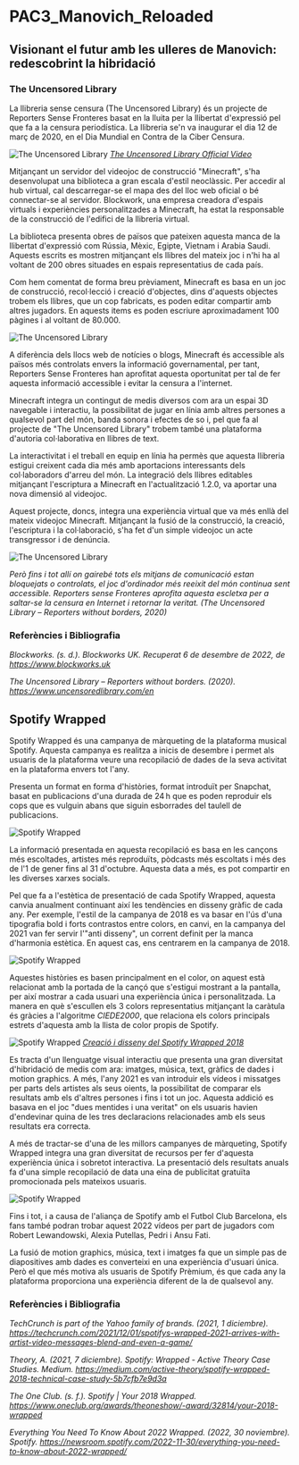 # PAC3_Manovich_Reloaded

## Visionant el futur amb les ulleres de Manovich: redescobrint la hibridació

### The Uncensored Library

La llibreria sense censura (The Uncensored Library) és un projecte de Reporters Sense Fronteres basat en la lluita per la llibertat d'expressió pel que fa a la censura periodística. La llibreria se'n va inaugurar el dia 12 de març de 2020, en el Dia Mundial en Contra de la Ciber Censura.

![The Uncensored Library](https://hips.hearstapps.com/hmg-prod/images/screen-shot-2020-03-17-at-3-07-16-pm-1584471880.png "Façana exterior llibreria")
*[The Uncensored Library Official Video](https://youtu.be/EBI7-pL52GY "Video oficial")*

Mitjançant un servidor del videojoc de construcció "Minecraft", s'ha desenvolupat una biblioteca a gran escala d'estil neoclàssic. Per accedir al hub virtual, cal descarregar-se el mapa des del lloc web oficial o bé connectar-se al servidor. Blockwork, una empresa creadora d'espais virtuals i experiències personalitzades a Minecraft, ha estat la responsable de la construcció de l'edifici de la llibreria virtual.

La biblioteca presenta obres de països que pateixen aquesta manca de la llibertat d'expressió com Rússia, Mèxic, Egipte, Vietnam i Arabia Saudi. Aquests escrits es mostren mitjançant els llibres del mateix joc i n'hi ha al voltant de 200 obres situades en espais representatius de cada país.

Com hem comentat de forma breu prèviament, Minecraft es basa en un joc de construcció, recol·lecció i creació d'objectes, dins d'aquests objectes trobem els llibres, que un cop fabricats, es poden editar compartir amb altres jugadors. En aquests items es poden escriure aproximadament 100 pàgines i al voltant de 80.000.

![The Uncensored Library](https://geekoutpost.com/wp-content/uploads/2020/03/uncensored_library_minecraft_docs.jpg "Exemples de llibres a la llibreria")

A diferència dels llocs web de notícies o blogs, Minecraft és accessible als països més controlats envers la informació governamental, per tant, Reporters Sense Fronteres han aprofitat aquesta oportunitat per tal de fer aquesta informació accessible i evitar la censura a l'internet.

Minecraft integra un contingut de medis diversos com ara un espai 3D navegable i interactiu, la possibilitat de jugar en línia amb altres persones a qualsevol part del món, banda sonora i efectes de so i, pel que fa al projecte de "The Uncensored Library" trobem també una plataforma d'autoria col·laborativa en llibres de text.

La interactivitat i el treball en equip en línia ha permès que aquesta llibreria estigui creixent cada dia més amb aportacions interessants dels col·laboradors d'arreu del món. La integració dels llibres editables mitjançant l'escriptura a Minecraft en l'actualització 1.2.0, va aportar una nova dimensió al videojoc.

Aquest projecte, doncs, integra una experiència virtual que va més enllà del mateix videojoc Minecraft. Mitjançant la fusió de la construcció, la creació, l'escriptura i la col·laboració, s'ha fet d'un simple videojoc un acte transgressor i de denúncia.

![The Uncensored Library](https://preview.redd.it/owwak5143vp41.png?width=1920&format=png&auto=webp&s=da5084903900c6c49389c4daa92645470887bc2b "Sala interior de la llibreria")

*Però fins i tot allí on gairebé tots els mitjans de comunicació estan bloquejats o controlats, el joc d'ordinador més reeixit del món continua sent accessible. Reporters sense Fronteres aprofita aquesta escletxa per a saltar-se la censura en Internet i retornar la veritat.*
*(The Uncensored Library – Reporters without borders, 2020)*

### Referències i Bibliografia

*Blockworks. (s. d.). Blockworks UK. Recuperat 6 de desembre de 2022, de https://www.blockworks.uk*

*The Uncensored Library – Reporters without borders. (2020). https://www.uncensoredlibrary.com/en*

## Spotify Wrapped

Spotify Wrapped és una campanya de màrqueting de la plataforma musical Spotify. Aquesta campanya es realitza a inicis de desembre i permet als usuaris de la plataforma veure una recopilació de dades de la seva activitat en la plataforma envers tot l'any.

Presenta un format en forma d'històries, format introduït per Snapchat, basat en publicacions d'una durada de 24 h que es poden reproduir els cops que es vulguin abans que siguin esborrades del taulell de publicacions.

![Spotify Wrapped](https://storage.googleapis.com/pr-newsroom-wp/1/2022/11/Audio-Day-Share-2.png "Spotify Wrapped 2022")

La informació presentada en aquesta recopilació es basa en les cançons més escoltades, artistes més reproduïts, pòdcasts més escoltats i més des de l'1 de gener fins al 31 d'octubre. Aquesta data a més, es pot compartir en les diverses xarxes socials.

Pel que fa a l'estètica de presentació de cada Spotify Wrapped, aquesta canvia anualment continuant així les tendències en disseny gràfic de cada any. Per exemple, l'estil de la campanya de 2018 es va basar en l'ús d'una tipografia bold i forts contrastos entre colors, en canvi, en la campanya del 2021 van fer servir l'"anti disseny", un corrent definit per la manca d'harmonia estètica. En aquest cas, ens centrarem en la campanya de 2018.

![Spotify Wrapped](https://metro.co.uk/wp-content/uploads/2021/12/PRC_213084227.jpg?quality=90&strip=all "Spotify Wrapped 2018")

Aquestes històries es basen principalment en el color, on aquest està relacionat amb la portada de la cançó que s'estigui mostrant a la pantalla, per així mostrar a cada usuari una experiència única i personalitzada. La manera en què s'escullen els 3 colors representatius mitjançant la caràtula és gràcies a l'algoritme *CIEDE2000*, que relaciona els colors principals estrets d'aquesta amb la llista de color propis de Spotify.

![Spotify Wrapped](https://mir-s3-cdn-cf.behance.net/project_modules/1400/6cca8d75636503.5cc63915cf565.jpg "Spotify Wrapped esquema de colors")
*[Creació i disseny del Spotify Wrapped 2018](https://www.oneclub.org/awards/theoneshow/-award/32814/your-2018-wrapped "Spotify Wrapped - The One Club")*


Es tracta d'un llenguatge visual interactiu que presenta una gran diversitat d'hibridació de medis com ara: imatges, música, text, gràfics de dades i motion graphics. A més, l'any 2021 es van introduir els vídeos i missatges per parts dels artistes als seus oients, la possibilitat de comparar els resultats amb els d'altres persones i fins i tot un joc. Aquesta addició es basava en el joc "dues mentides i una veritat" on els usuaris havien d'endevinar quina de les tres declaracions relacionades amb els seus resultats era correcta.

A més de tractar-se d'una de les millors campanyes de màrqueting, Spotify Wrapped integra una gran diversitat de recursos per fer d'aquesta experiència única i sobretot interactiva. La presentació dels resultats anuals fa d'una simple recopilació de data una eina de publicitat gratuïta promocionada pels mateixos usuaris.

![Spotify Wrapped](https://d26eb5y2jukpbz.cloudfront.net/ebs/archive/2019/large/OS_IN19002G_12.jpg "Spotify Wrapped 2018")

Fins i tot, i a causa de l'aliança de Spotify amb el Futbol Club Barcelona, els fans també podran trobar aquest 2022 vídeos per part de jugadors com Robert Lewandowski, Alexia Putellas, Pedri i Ansu Fati.

La fusió de motion graphics, música, text i imatges fa que un simple pas de diapositives amb dades es converteixi en una experiència d'usuari única. Però el que més motiva als usuaris de Spotify Prèmium, és que cada any la plataforma proporciona una experiència diferent de la de qualsevol any.

### Referències i Bibliografia

*TechCrunch is part of the Yahoo family of brands. (2021, 1 diciembre). https://techcrunch.com/2021/12/01/spotifys-wrapped-2021-arrives-with-artist-video-messages-blend-and-even-a-game/*

*Theory, A. (2021, 7 diciembre). Spotify: Wrapped - Active Theory Case Studies. Medium. https://medium.com/active-theory/spotify-wrapped-2018-technical-case-study-5b7cfb7e9d3a*

*The One Club. (s. f.). Spotify | Your 2018 Wrapped. https://www.oneclub.org/awards/theoneshow/-award/32814/your-2018-wrapped*

*Everything You Need To Know About 2022 Wrapped. (2022, 30 noviembre). Spotify. https://newsroom.spotify.com/2022-11-30/everything-you-need-to-know-about-2022-wrapped/*
